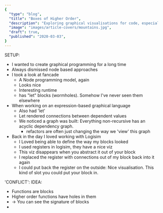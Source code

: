 ```yaml
---
{
  "type": "blog",
  "title": "Boxes of Higher Order",
  "description": "Exploring graphical visualisations for code, especially for functional programming, inspired by category theory visualisations.",
  "image": "images/article-covers/mountains.jpg",
  "draft": true,
  "published": "2020-03-03",
}
---
```


SETUP:
* I wanted to create graphical programming for a long time
* Always dismissed node based approaches
* I took a look at fancade
  - A Node programming model, again
  - Looks nice
  - Interesting runtime
  - has "let" blocks (wormholes). Somehow I've never seen them elsewhere
* When working on an expression-based graphical language
  - Also had 'let'
  - Let rendered connections between dependent values
  - We noticed a graph was built: Everything non-recursive has an acyclic dependency graph.
    - refactors are often just changing the way we 'view' this graph
* Back in the day I loved working with Logisim
  - I Loved being able to define the way my blocks looked
  - I used registers in logisim, they have a nice viz
  - This viz disappears when you abstract it out of your block
  - I replaced the register with connections out of my block back into it again
  - I could put back the register on the outside: Nice visualisation. This kind of slot you could put your block in.

'CONFLICT': IDEA:
* Functions are blocks
* Higher order functions have holes in them
* -> You can see the signature of blocks
* 